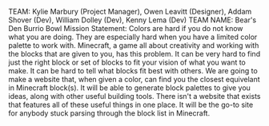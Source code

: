 TEAM: Kylie Marbury (Project Manager),  Owen Leavitt (Designer), Addam Shover (Dev), William Dolley (Dev), Kenny Lema (Dev)
TEAM NAME: Bear's Den Burrio Bowl
Mission Statement: Colors are hard if you do not know what you are doing. They are especially hard when you have a limited color palette to work with. Minecraft, a game all about creativity and working with the blocks that are given to you, has this problem. It can be very hard to find just the right block or set of blocks to fit your vision of what you want to make. It can be hard to tell what blocks fit best with others. We are going to make a website that, when given a color, can find you the closest equivelant in Minecraft block(s). It will be able to generate block palettes to give you ideas, along with other useful building tools. There isn't a website that exists that features all of these useful things in one place. It will be the go-to site for anybody stuck parsing through the block list in Minecraft.
